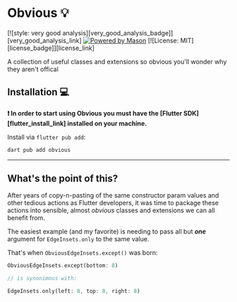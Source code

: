 # Obvious 💡

[![style: very good analysis][very_good_analysis_badge]][very_good_analysis_link]
[![Powered by Mason](https://img.shields.io/endpoint?url=https%3A%2F%2Ftinyurl.com%2Fmason-badge)](https://github.com/felangel/mason)
[![License: MIT][license_badge]][license_link]

A collection of useful classes and extensions so obvious you'll wonder why they aren't offical

## Installation 💻

**❗ In order to start using Obvious you must have the [Flutter SDK][flutter_install_link] installed on your machine.**

Install via `flutter pub add`:

```sh
dart pub add obvious
```

---

## What's the point of this?

After years of copy-n-pasting of the same constructor param values and other tedious actions as Flutter developers, it was time to package these actions into sensible, almost *obvious* classes and extensions we can all benefit from.

The easiest example (and my favorite) is needing to pass all but *__one__* argument for `EdgeInsets.only` to the same value.  

That's when `ObviousEdgeInsets.except()` was born:

```dart
ObviousEdgeInsets.except(bottom: 8)

// is synonimous with:

EdgeInsets.only(left: 8, top: 8, right: 8)
```
